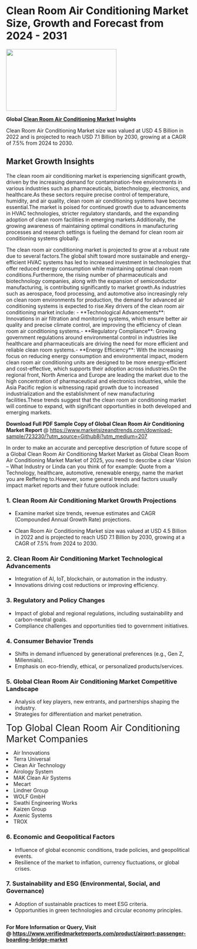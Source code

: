 <H1>Clean Room Air Conditioning Market Size, Growth and Forecast from 2024 - 2031</H1><img class="aligncenter size-medium wp-image-584254" src="https://thirdeyenews.in/wp-content/uploads/2024/09/Global-Market-Research-300x168.jpeg" alt="" width="300" height="168" /><p><strong>Global&nbsp;<a href="https://www.marketsizeandtrends.com/download-sample/723230/?utm_source=Github8j?utm_medium=207">Clean Room Air Conditioning Market</a> Insights</strong></p><p>Clean Room Air Conditioning Market size was valued at USD 4.5 Billion in 2022 and is projected to reach USD 7.1 Billion by 2030, growing at a CAGR of 7.5% from 2024 to 2030.</p><p><h2>Market Growth Insights</h2> <p>The clean room air conditioning market is experiencing significant growth, driven by the increasing demand for contamination-free environments in various industries such as pharmaceuticals, biotechnology, electronics, and healthcare.As these sectors require precise control of temperature, humidity, and air quality, clean room air conditioning systems have become essential.The market is poised for continued growth due to advancements in HVAC technologies, stricter regulatory standards, and the expanding adoption of clean room facilities in emerging markets.Additionally, the growing awareness of maintaining optimal conditions in manufacturing processes and research settings is fueling the demand for clean room air conditioning systems globally.</p> <p>The clean room air conditioning market is projected to grow at a robust rate due to several factors.The global shift toward more sustainable and energy-efficient HVAC systems has led to increased investment in technologies that offer reduced energy consumption while maintaining optimal clean room conditions.Furthermore, the rising number of pharmaceuticals and biotechnology companies, along with the expansion of semiconductor manufacturing, is contributing significantly to market growth.As industries such as aerospace, food processing, and automotive also increasingly rely on clean room environments for production, the demand for advanced air conditioning systems is expected to rise.Key drivers of the clean room air conditioning market include: - **Technological Advancements**: Innovations in air filtration and monitoring systems, which ensure better air quality and precise climate control, are improving the efficiency of clean room air conditioning systems.- **Regulatory Compliance**: Growing government regulations around environmental control in industries like healthcare and pharmaceuticals are driving the need for more efficient and reliable clean room systems.- **Energy Efficiency**: With the increasing focus on reducing energy consumption and environmental impact, modern clean room air conditioning units are designed to be more energy-efficient and cost-effective, which supports their adoption across industries.On the regional front, North America and Europe are leading the market due to the high concentration of pharmaceutical and electronics industries, while the Asia Pacific region is witnessing rapid growth due to increased industrialization and the establishment of new manufacturing facilities.These trends suggest that the clean room air conditioning market will continue to expand, with significant opportunities in both developed and emerging markets.<p><span class=""><strong>Download Full PDF Sample Copy of Global Clean Room Air Conditioning Market Report</strong> @ <a href="https://www.marketsizeandtrends.com/download-sample/723230/?utm_source=Github8j?utm_medium=207" target="_blank">https://www.marketsizeandtrends.com/download-sample/723230/?utm_source=Github8j?utm_medium=207</a></span></p><p>In order to make an accurate and perceptive description of future scope of a Global&nbsp;Clean Room Air Conditioning Market Market as Global&nbsp;Clean Room Air Conditioning Market Market of 2025, you need to describe a clear Vision &ndash; What Industry or Linda can you think of for example: Quote from a Technology, healthcare, automotive, renewable energy, name the market you are Reffering to.However, some general trends and factors usually impact market reports and their future outlook include:</p><h3>1.&nbsp;<strong>Clean Room Air Conditioning Market Growth Projections</strong></h3><ul><li>Examine market size trends, revenue estimates and CAGR (Compounded Annual Growth Rate) projections.</li><li><p>Clean Room Air Conditioning Market size was valued at USD 4.5 Billion in 2022 and is projected to reach USD 7.1 Billion by 2030, growing at a CAGR of 7.5% from 2024 to 2030.</p></li></ul><h3>2.&nbsp;<strong>Clean Room Air Conditioning Market Technological Advancements</strong></h3><ul><li>Integration of AI, IoT, blockchain, or automation in the industry.</li><li>Innovations driving cost reductions or improving efficiency.</li></ul><h3>3.&nbsp;<strong>Regulatory and Policy Changes</strong></h3><ul><li>Impact of global and regional regulations, including sustainability and carbon-neutral goals.</li><li>Compliance challenges and opportunities tied to government initiatives.</li></ul><h3>4.&nbsp;<strong>Consumer Behavior Trends</strong></h3><ul><li>Shifts in demand influenced by generational preferences (e.g., Gen Z, Millennials).</li><li>Emphasis on eco-friendly, ethical, or personalized products/services.</li></ul><h3>5.&nbsp;<strong>Global Clean Room Air Conditioning Market Competitive Landscape</strong></h3><ul><li>Analysis of key players, new entrants, and partnerships shaping the industry.</li><li>Strategies for differentiation and market penetration.</li></ul><p data-pm-slice="1 1 []"><span style="color: inherit; font-family: inherit; font-size: 25px;">Top Global Clean Room Air Conditioning Market Companies</span></p><div class="" data-test-id=""><p><li>Air Innovations</li><li> Terra Universal</li><li> Clean Air Technology</li><li> Airology System</li><li> MAK Clean Air Systems</li><li> Mecart</li><li> Lindner Group</li><li> WOLF GmbH</li><li> Swathi Engineering Works</li><li> Kaizen Group</li><li> Axenic Systems</li><li> TROX</li></p></div><h3>6.&nbsp;<strong>Economic and Geopolitical Factors</strong></h3><ul><li>Influence of global economic conditions, trade policies, and geopolitical events.</li><li>Resilience of the market to inflation, currency fluctuations, or global crises.</li></ul><h3>7.&nbsp;<strong>Sustainability and ESG (Environmental, Social, and Governance)</strong></h3><ul><li>Adoption of sustainable practices to meet ESG criteria.</li><li>Opportunities in green technologies and circular economy principles.</li></ul><h2><strong style="font-size: 14px;">For More Information or Query, Visit @&nbsp;</strong><a style="background-color: #ffffff; font-size: 14px;" href="https://www.marketsizeandtrends.com/report/clean-room-air-conditioning-market/" target="_blank">https://www.verifiedmarketreports.com/product/airport-passenger-boarding-bridge-market</a></h2>